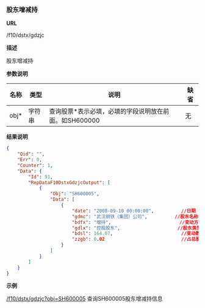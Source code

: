 
### 股东增减持

**URL**

/f10/dstx/gdzjc

**描述**

股东增减持

**参数说明**

|名称|类型|说明|缺省|
| -------- | -------- | -------- | -------- |
|obj\*|字符串|查询股票\*表示必填，必填的字段说明放在前面。如SH600000|无|


**结果说明**

```json
{
    "Qid": "",
    "Err": 0,
    "Counter": 1,
    "Data": {
        "Id": 91,
        "RepDataF10DstxGdzjcOutput": [
            {
                "Obj": "SH600005",
                "Data": [
                    {
                        "date": "2008-09-10 00:00:00",          //日期
                        "gdmc": "武汉钢铁（集团）公司",          //股东名称
                        "bdfx": "增持",                         //变动方向
                        "gdlx": "控股股东",                     //股东类型
                        "bdsl": 164.07,                         //变动数量（万股）
                        "zzgb": 0.02                            //占总股本（%）
                    }
                ]
            }
        ]
    }
}
```

**示例**

[/f10/dstx/gdzjc?obj=SH600005]($APIHOST$/f10/dstx/gdzjc?obj=SH600005)
查询SH600005股东增减持信息
